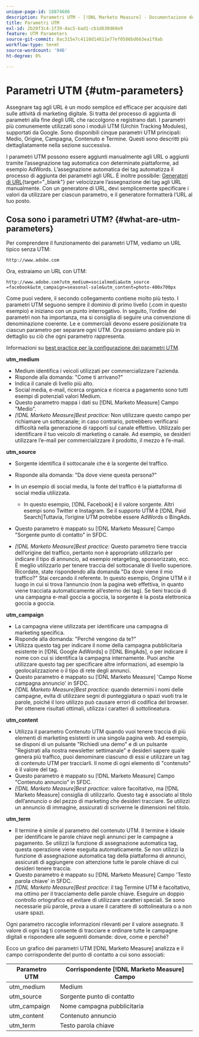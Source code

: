 ```yaml
---
unique-page-id: 18874606
description: Parametri UTM - [!DNL Marketo Measure] - Documentazione del prodotto
title: Parametri UTM
exl-id: 2b20f3c4-1f39-4ac5-bad1-cb1d630d60e9
feature: UTM Parameters
source-git-commit: 8ac315e7c4110d14811e77ef0586bd663ea1f8ab
workflow-type: tm+mt
source-wordcount: '946'
ht-degree: 0%

---
```


# Parametri UTM {#utm-parameters}

Assegnare tag agli URL è un modo semplice ed efficace per acquisire dati sulle attività di marketing digitale. Si tratta del processo di aggiunta di parametri alla fine degli URL che raccolgono e registrano dati. I parametri più comunemente utilizzati sono i moduli UTM (Urchin Tracking Modules), supportati da Google. Sono disponibili cinque parametri UTM principali: Medio, Origine, Campagna, Contenuto e Termine. Questi sono descritti più dettagliatamente nella sezione successiva.

I parametri UTM possono essere aggiunti manualmente agli URL o aggiunti tramite l’assegnazione tag automatica con determinate piattaforme, ad esempio AdWords. L’assegnazione automatica dei tag automatizza il processo di aggiunta dei parametri agli URL. È inoltre possibile: [Generatori di URL](https://ga-dev-tools.appspot.com/campaign-url-builder/){target="_blank"} per velocizzare l’assegnazione dei tag agli URL manualmente. Con un generatore di URL, devi semplicemente specificare i valori da utilizzare per ciascun parametro, e il generatore formatterà l’URL al tuo posto.

## Cosa sono i parametri UTM? {#what-are-utm-parameters}

Per comprendere il funzionamento dei parametri UTM, vediamo un URL tipico senza UTM:

`http://www.adobe.com`

Ora, estraiamo un URL con UTM:

`http://www.adobe.com?utm_medium=socialmedia&utm_source =facebook&utm_campaign=seasonal-sale&utm_content=photo-400x700px`

Come puoi vedere, il secondo collegamento contiene molto più testo. I parametri UTM seguono sempre il dominio di primo livello (.com in questo esempio) e iniziano con un punto interrogativo. In seguito, l’ordine dei parametri non ha importanza, ma si consiglia di seguire una convenzione di denominazione coerente. Le e commerciali devono essere posizionate tra ciascun parametro per separare ogni UTM. Ora possiamo andare più in dettaglio su ciò che ogni parametro rappresenta.

Informazioni su [best practice per la configurazione dei parametri UTM](/help/channel-tracking-and-setup/online-channels/best-practices-for-setting-up-utm-parameters.md).

**utm_medium**

* Medium identifica i veicoli utilizzati per commercializzare l&#39;azienda.
* Risponde alla domanda: &quot;Come ti arrivano?&quot;
* Indica il canale di livello più alto.
* Social media, e-mail, ricerca organica e ricerca a pagamento sono tutti esempi di potenziali valori Medium.
* Questo parametro mappa i dati su [!DNL Marketo Measure] Campo &quot;Medio&quot;.
* _[!DNL Marketo Measure]Best practice:_ Non utilizzare questo campo per richiamare un sottocanale; in caso contrario, potrebbero verificarsi difficoltà nella generazione di rapporti sul canale effettivo. Utilizzalo per identificare il tuo veicolo di marketing o canale. Ad esempio, se desideri utilizzare l’e-mail per commercializzare il prodotto, il mezzo è l’e-mail.

**utm_source**

* Sorgente identifica il sottocanale che è la sorgente del traffico.
* Risponde alla domanda: &quot;Da dove viene questa persona?&quot;
* In un esempio di social media, la fonte del traffico è la piattaforma di social media utilizzata.
   * In questo esempio, [!DNL Facebook] è il valore sorgente. Altri esempi sono Twitter e Instagram. Se il supporto UTM è [!DNL Paid Search]Tuttavia, l’origine UTM potrebbe essere AdWords o BingAds.

* Questo parametro è mappato su [!DNL Marketo Measure] Campo &quot;Sorgente punto di contatto&quot; in SFDC.
* _[!DNL Marketo Measure]Best practice:_ Questo parametro tiene traccia dell’origine del traffico, pertanto non è appropriato utilizzarlo per indicare il tipo di annuncio, ad esempio retargeting, sponsorizzato, ecc. È meglio utilizzarlo per tenere traccia del sottocanale di livello superiore. Ricordate, state rispondendo alla domanda &quot;Da dove viene il mio traffico?&quot; Stai cercando il referente. In questo esempio, Origine UTM è il luogo in cui si trova l’annuncio (non la pagina web effettiva, in quanto viene tracciata automaticamente all’esterno dei tag). Se tieni traccia di una campagna e-mail goccia a goccia, la sorgente è la posta elettronica goccia a goccia.

**utm_campaign**

* La campagna viene utilizzata per identificare una campagna di marketing specifica.
* Risponde alla domanda: &quot;Perché vengono da te?&quot;
* Utilizza questo tag per indicare il nome della campagna pubblicitaria esistente in [!DNL Google AdWords] o [!DNL BingAds], o per indicare il nome con cui si identifica la campagna internamente. Puoi anche utilizzare questo tag per specificare altre informazioni, ad esempio la geolocalizzazione o il tipo di rete degli annunci.
* Questo parametro è mappato su [!DNL Marketo Measure] &#39;Campo Nome campagna annuncio&#39; in SFDC.
* _[!DNL Marketo Measure]Best practice_: quando determini i nomi delle campagne, evita di utilizzare segni di punteggiatura o spazi vuoti tra le parole, poiché il loro utilizzo può causare errori di codifica del browser. Per ottenere risultati ottimali, utilizza i caratteri di sottolineatura.

**utm_content**

* Utilizza il parametro Contenuto UTM quando vuoi tenere traccia di più elementi di marketing esistenti in una singola pagina web. Ad esempio, se disponi di un pulsante &quot;Richiedi una demo&quot; e di un pulsante &quot;Registrati alla nostra newsletter settimanale&quot; e desideri sapere quale genera più traffico, puoi denominare ciascuno di essi e utilizzare un tag di contenuto UTM per tracciarli. Il nome di ogni elemento di &quot;contenuto&quot; è il valore del tag.
* Questo parametro è mappato su [!DNL Marketo Measure] Campo &quot;Contenuto annuncio&quot; in SFDC.
* _[!DNL Marketo Measure]Best practice_: valore facoltativo, ma [!DNL Marketo Measure] consiglia di utilizzarlo. Questo tag è associato al titolo dell’annuncio o del pezzo di marketing che desideri tracciare. Se utilizzi un annuncio di immagine, assicurati di scriverne le dimensioni nel titolo.

**utm_term**

* Il termine è simile al parametro del contenuto UTM. Il termine è ideale per identificare le parole chiave negli annunci per le campagne a pagamento. Se utilizzi la funzione di assegnazione automatica tag, questa operazione viene eseguita automaticamente. Se non utilizzi la funzione di assegnazione automatica tag della piattaforma di annunci, assicurati di aggiungere con attenzione tutte le parole chiave di cui desideri tenere traccia.
* Questo parametro è mappato su [!DNL Marketo Measure] Campo &#39;Testo parola chiave&#39; in SFDC.
* _[!DNL Marketo Measure]Best practice_: il tag Termine UTM è facoltativo, ma ottimo per il tracciamento delle parole chiave. Eseguire un doppio controllo ortografico ed evitare di utilizzare caratteri speciali. Se sono necessarie più parole, prova a usare il carattere di sottolineatura o a non usare spazi.

Ogni parametro raccoglie informazioni rilevanti per il valore assegnato. Il valore di ogni tag ti consente di tracciare e ordinare tutte le campagne digitali e rispondere alle seguenti domande: dove, come e perché?

Ecco un grafico dei parametri UTM [!DNL Marketo Measure] analizza e il campo corrispondente del punto di contatto a cui sono associati:

| **Parametro UTM** | **Corrispondente [!DNL Marketo Measure] Campo** |
|---|---|
| utm_medium | Medium |
| utm_source | Sorgente punto di contatto |
| utm_campaign | Nome campagna pubblicitaria |
| utm_content | Contenuto annuncio |
| utm_term | Testo parola chiave |
